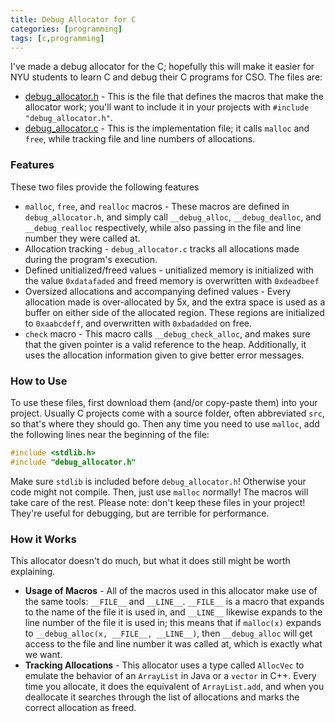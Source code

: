 ```yaml
---
title: Debug Allocator for C
categories: [programming]
tags: [c,programming]
---
```

I've made a debug allocator for the C; hopefully this will make it easier for
NYU students to learn C and debug their C programs for CSO. The files are:

-  [debug_allocator.h](https://raw.githubusercontent.com/A1Liu/config/master/libs/c/debug_allocator.h) -
   This is the file that defines the macros that make the allocator work; you'll
   want to include it in your projects with `#include "debug_allocator.h"`.
-  [debug_allocator.c](https://raw.githubusercontent.com/A1Liu/config/master/libs/c/debug_allocator.c) -
   This is the implementation file; it calls `malloc` and `free`, while tracking
   file and line numbers of allocations.

### Features
These two files provide the following features

-  `malloc`, `free`, and `realloc` macros - These macros are defined in `debug_allocator.h`,
   and simply call `__debug_alloc`, `__debug_dealloc`, and `__debug_realloc` respectively,
   while also passing in the file and line number they were called at.
-  Allocation tracking - `debug_allocator.c` tracks all allocations made during
   the program's execution.
-  Defined unitialized/freed values - unitialized memory is initialized with the
   value `0xdatafaded` and freed memory is overwritten with `0xdeadbeef`
-  Oversized allocations and accompanying defined values - Every allocation made
   is over-allocated by 5x, and the extra space is used as a buffer on either side
   of the allocated region. These regions are initialized to `0xaabcdeff`, and
   overwritten with `0xbadadded` on free.
-  `check` macro - This macro calls `__debug_check_alloc`, and makes sure that
   the given pointer is a valid reference to the heap. Additionally, it uses the
   allocation information given to give better error messages.

### How to Use
To use these files, first download them (and/or copy-paste them) into your project.
Usually C projects come with a source folder, often abbreviated `src`, so that's
where they should go. Then any time you need to use `malloc`, add the following
lines near the beginning of the file:

```c
#include <stdlib.h>
#include "debug_allocator.h"
```

Make sure `stdlib` is included before `debug_allocator.h`! Otherwise your code
might not compile. Then, just use `malloc` normally! The macros will take care
of the rest. Please note: don't keep these files in your project! They're useful
for debugging, but are terrible for performance.

### How it Works
This allocator doesn't do much, but what it does still might be worth explaining.

-  **Usage of Macros** - All of the macros used in this allocator make use of the
   same tools: `__FILE__` and `__LINE__`. `__FILE__` is a macro that expands to
   the name of the file it is used in, and `__LINE__` likewise expands to the
   line number of the file it is used in; this means that if `malloc(x)` expands to
   `__debug_alloc(x, __FILE__, __LINE__)`, then `__debug_alloc` will get access
   to the file and line number it was called at, which is exactly what we want.
-  **Tracking Allocations** - This allocator uses a type called `AllocVec` to
   emulate the behavior of an `ArrayList` in Java or a `vector` in C++. Every time
   you allocate, it does the equivalent of `ArrayList.add`, and when you deallocate
   it searches through the list of allocations and marks the correct allocation
   as freed.


